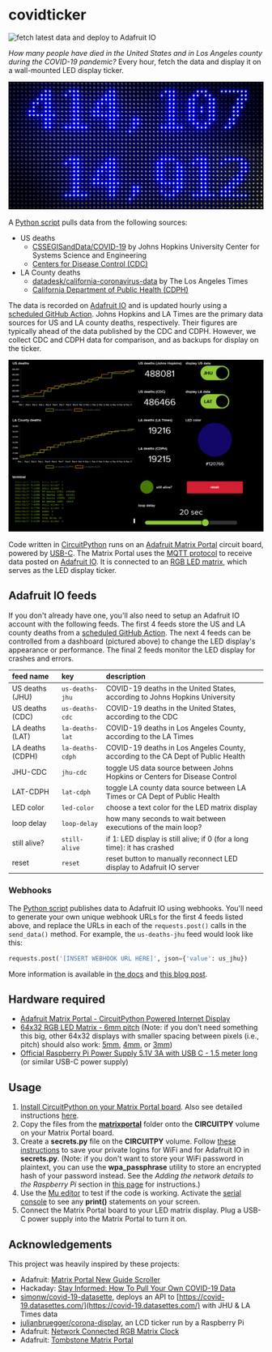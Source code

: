 # covidticker

![fetch latest data and deploy to Adafruit IO](https://github.com/perryrothjohnson/covidticker/workflows/fetch%20latest%20data%20and%20deploy%20to%20Adafruit%20IO/badge.svg)

_How many people have died in the United States and in Los Angeles county during the COVID-19 pandemic?_ Every hour, fetch the data and display it on a wall-mounted LED display ticker.  

<img src="docs/LED_display.jpg" alt="wall-mounted LED display ticker on January 23, 2021" width="540">

A [Python script](https://github.com/perryrothjohnson/covidticker/blob/main/covidticker.py) pulls data from the following sources:  
- US deaths  
  - [CSSEGISandData/COVID-19](https://github.com/CSSEGISandData/COVID-19) by Johns Hopkins University Center for Systems Science and Engineering  
  - [Centers for Disease Control (CDC)](https://data.cdc.gov/Case-Surveillance/United-States-COVID-19-Cases-and-Deaths-by-State-o/9mfq-cb36)  
- LA County deaths  
  - [datadesk/california-coronavirus-data](https://github.com/datadesk/california-coronavirus-data) by The Los Angeles Times  
  - [California Department of Public Health (CDPH)](https://data.ca.gov/dataset/covid-19-cases/resource/926fd08f-cc91-4828-af38-bd45de97f8c3)

The data is recorded on [Adafruit IO](https://io.adafruit.com/) and is updated hourly using a [scheduled GitHub Action](https://github.com/perryrothjohnson/covidticker/blob/main/.github/workflows/scheduled.yml). Johns Hopkins and LA Times are the primary data sources for US and LA county deaths, respectively. Their figures are typically ahead of the data published by the CDC and CDPH. However, we collect CDC and CDPH data for comparison, and as backups for display on the ticker.

<img src="docs/adafruit-IO_dashboard.png" alt="Adafruit IO dashboard on January 23, 2021" width="800">

Code written in [CircuitPython](https://circuitpython.org/) runs on an [Adafruit Matrix Portal](https://www.adafruit.com/product/4745) circuit board, powered by [USB-C](https://www.adafruit.com/product/4298). The Matrix Portal uses the [MQTT protocol](https://learn.adafruit.com/mqtt-in-circuitpython/overview) to receive data posted on [Adafruit IO](https://io.adafruit.com/). It is connected to an [RGB LED matrix](https://www.adafruit.com/product/2276), which serves as the LED display ticker.

## Adafruit IO feeds

If you don't already have one, you'll also need to setup an Adafruit IO account with the following feeds. The first 4 feeds store the US and LA county deaths from a [scheduled GitHub Action](https://github.com/perryrothjohnson/covidticker/blob/main/.github/workflows/scheduled.yml).  The next 4 feeds can be controlled from a dashboard (pictured above) to change the LED display's appearance or performance. The final 2 feeds monitor the LED display for crashes and errors.

| feed name        | key              | description                                                                         |
| :--------------- | :--------------- | :---------------------------------------------------------------------------------- |
| US deaths (JHU)  | `us-deaths-jhu`  | COVID-19 deaths in the United States, according to Johns Hopkins University         |
| US deaths (CDC)  | `us-deaths-cdc`  | COVID-19 deaths in the United States, according to the CDC                          |
| LA deaths (LAT)  | `la-deaths-lat`  | COVID-19 deaths in Los Angeles County, according to the LA Times                    |
| LA deaths (CDPH) | `la-deaths-cdph` | COVID-19 deaths in Los Angeles County, according to the CA Dept of Public Health    |
| JHU-CDC          | `jhu-cdc`        | toggle US data source between Johns Hopkins or Centers for Disease Control          |
| LAT-CDPH         | `lat-cdph`       | toggle LA county data source between LA Times or CA Dept of Public Health           |
| LED color        | `led-color`      | choose a text color for the LED matrix display                                      |
| loop delay       | `loop-delay`     | how many seconds to wait between executions of the main loop?                       |
| still alive?     | `still-alive`    | if 1: LED display is still alive; if 0 (for a long time): it has crashed            |
| reset            | `reset`          | reset button to manually reconnect LED display to Adafruit IO server                |

### Webhooks

The [Python script](https://github.com/perryrothjohnson/covidticker/blob/main/covidticker.py) publishes data to Adafruit IO using webhooks. You'll need to generate your own unique webhook URLs for the first 4 feeds listed above, and replace the URLs in each of the `requests.post()` calls in the `send_data()` method. For example, the `us-deaths-jhu` feed would look like this:
```python
requests.post('[INSERT WEBHOOK URL HERE]', json={'value': us_jhu})
```
More information is available in [the docs](https://io.adafruit.com/api/docs/#send-data-via-webhook) and [this blog post](https://io.adafruit.com/blog/notebook/2018/11/26/feed-webhooks/).

## Hardware required

- [Adafruit Matrix Portal - CircuitPython Powered Internet Display](https://www.adafruit.com/product/4745)  
- [64x32 RGB LED Matrix - 6mm pitch](https://www.adafruit.com/product/2276) (Note: if you don't need something this big, other 64x32 displays with smaller spacing between pixels (i.e., pitch) should also work: [5mm](https://www.adafruit.com/products/2277), [4mm](https://www.adafruit.com/products/2278), or [3mm](https://www.adafruit.com/products/2279))  
- [Official Raspberry Pi Power Supply 5.1V 3A with USB C - 1.5 meter long](https://www.adafruit.com/product/4298) (or similar USB-C power supply)

## Usage

1. [Install CircuitPython on your Matrix Portal board](https://learn.adafruit.com/matrix-portal-new-guide-scroller/install-circuitpython). Also see detailed instructions [here](https://learn.adafruit.com/welcome-to-circuitpython/installing-circuitpython).  
2. Copy the files from the [**matrixportal**](https://github.com/perryrothjohnson/covidticker/tree/main/matrixportal) folder onto the **CIRCUITPY** volume on your Matrix Portal board.  
3. Create a **secrets.py** file on the **CIRCUITPY** volume. Follow [these instructions](https://learn.adafruit.com/matrix-portal-new-guide-scroller/code-the-matrix-portal#secrets-setup-3075853-4) to save your private logins for WiFi and for Adafruit IO in **secrets.py**. (Note: if you don't want to store your WiFi password in plaintext, you can use the **wpa_passphrase** utility to store an encrypted hash of your password instead. See the _Adding the network details to the Raspberry Pi_ section in [this page](https://www.raspberrypi.org/documentation/configuration/wireless/wireless-cli.md) for instructions.)  
4. Use the [Mu editor](https://learn.adafruit.com/welcome-to-circuitpython/installing-mu-editor) to test if the code is working. Activate the [serial console](https://learn.adafruit.com/welcome-to-circuitpython/interacting-with-the-serial-console) to see any **print()** statements on your screen.  
5. Connect the Matrix Portal board to your LED matrix display. Plug a USB-C power supply into the Matrix Portal to turn it on.

## Acknowledgements

This project was heavily inspired by these projects:  
- Adafruit: [Matrix Portal New Guide Scroller](https://learn.adafruit.com/matrix-portal-new-guide-scroller/overview)  
- Hackaday: [Stay Informed: How To Pull Your Own COVID-19 Data](https://hackaday.com/2020/03/26/stay-informed-how-to-pull-your-own-covid-19-data/)  
- [simonw/covid-19-datasette](https://github.com/simonw/covid-19-datasette), deploys an API to [https://covid-19.datasettes.com/](https://covid-19.datasettes.com/) with JHU & LA Times data
- [julianbruegger/corona-display](https://github.com/julianbruegger/corona-display), an LCD ticker run by a Raspberry Pi  
- Adafruit: [Network Connected RGB Matrix Clock](https://learn.adafruit.com/network-connected-metro-rgb-matrix-clock/overview)  
- Adafruit: [Tombstone Matrix Portal](https://learn.adafruit.com/tombstone-matrix-portal/overview)  

